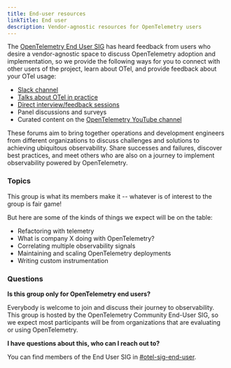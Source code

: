 ```yaml
---
title: End-user resources
linkTitle: End user
description: Vendor-agnostic resources for OpenTelemetry users
---
```


The
[OpenTelemetry End User SIG](https://github.com/open-telemetry/community/tree/main/working-groups/end-user)
has heard feedback from users who desire a vendor-agnostic space to discuss
OpenTelemetry adoption and implementation, so we provide the following ways for
you to connect with other users of the project, learn about OTel, and provide
feedback about your OTel usage:

- [Slack channel](slack-channel/)
- [Talks about OTel in practice](otel-in-practice/)
- [Direct interview/feedback sessions](interviews-feedback/)
- Panel discussions and surveys
- Curated content on the
  [OpenTelemetry YouTube channel](https://www.youtube.com/@otel-official)

These forums aim to bring together operations and development engineers from
different organizations to discuss challenges and solutions to achieving
ubiquitous observability. Share successes and failures, discover best practices,
and meet others who are also on a journey to implement observability powered by
OpenTelemetry.

### Topics

This group is what its members make it -- whatever is of interest to the group
is fair game!

But here are some of the kinds of things we expect will be on the table:

- Refactoring with telemetry
- What is company X doing with OpenTelemetry?
- Correlating multiple observability signals
- Maintaining and scaling OpenTelemetry deployments
- Writing custom instrumentation

### Questions

**Is this group only for OpenTelemetry end users?**

Everybody is welcome to join and discuss their journey to observability. This
group is hosted by the OpenTelemetry Community End-User SIG, so we expect most
participants will be from organizations that are evaluating or using
OpenTelemetry.

**I have questions about this, who can I reach out to?**

You can find members of the End User SIG in
[#otel-sig-end-user](https://cloud-native.slack.com/archives/C01RT3MSWGZ).
